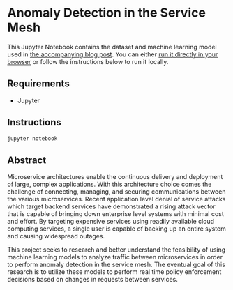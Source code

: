 # Anomaly Detection in the Service Mesh

This Jupyter Notebook contains the dataset and machine learning model used in [the accompanying blog post](https://www.fosdick.io/2018/04/17/anomaly-detection-in-the-service-mesh.html).  You can either [run it directly in your browser](https://github.com/fosdickio/anomaly-detection-in-the-service-mesh/blob/master/anomaly-detection-in-the-service-mesh.ipynb) or follow the instructions below to run it locally.

## Requirements
- Jupyter

## Instructions
```bash
jupyter notebook
```

## Abstract
Microservice architectures enable the continuous delivery and deployment of large, complex applications.  With this architecture choice comes the challenge of connecting, managing, and securing communications between the various microservices.  Recent application level denial of service attacks which target backend services have demonstrated a rising attack vector that is capable of bringing down enterprise level systems with minimal cost and effort.  By targeting expensive services using readily available cloud computing services, a single user is capable of backing up an entire system and causing widespread outages.

This project seeks to research and better understand the feasibility of using machine learning models to analyze traffic between microservices in order to perform anomaly detection in the service mesh.  The eventual goal of this research is to utilize these models to perform real time policy enforcement decisions based on changes in requests between services.